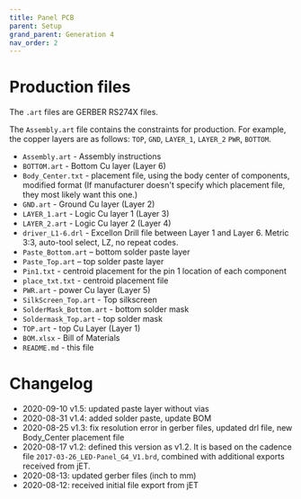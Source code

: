 ```yaml
---
title: Panel PCB
parent: Setup
grand_parent: Generation 4
nav_order: 2
---
```


# Production files

The `.art` files are GERBER RS274X files.

The `Assembly.art` file contains the constraints for production. For example, the copper layers are as follows: `TOP`, `GND`, `LAYER_1`, `LAYER_2` `PWR`, `BOTTOM`.

* `Assembly.art` - Assembly instructions
* `BOTTOM.art` - Bottom Cu layer (Layer 6)
* `Body_Center.txt` - placement file, using the body center of components, modified format (If manufacturer doesn't specify which placement file, they most likely want this one.)
* `GND.art` - Ground Cu layer (Layer 2)
* `LAYER_1.art` - Logic Cu layer 1 (Layer 3)
* `LAYER_2.art` - Logic Cu layer 2 (Layer 4)
* `driver_L1-6.drl` - Excellon Drill file between Layer 1 and Layer 6. Metric 3:3, auto-tool select, LZ, no repeat codes.
* `Paste_Bottom.art` – bottom solder paste layer
* `Paste_Top.art` – top solder paste layer
* `Pin1.txt` - centroid placement for the pin 1 location of each component
* `place_txt.txt` - centroid placement file
* `PWR.art` - power Cu layer (Layer 5)
* `SilkScreen_Top.art` - Top silkscreen
* `SolderMask_Bottom.art` - bottom solder mask
* `Soldermask_Top.art` - top solder mask
* `TOP.art` - top Cu Layer (Layer 1)
* `BOM.xlsx` - Bill of Materials
* `README.md` - this file

# Changelog

* 2020-09-10 v1.5: updated paste layer without vias
* 2020-08-31 v1.4: added solder paste, update BOM
* 2020-08-25 v1.3: fix resolution error in gerber files, updated drl file, new Body_Center placement file
* 2020-08-17 v1.2: defined this version as v1.2. It is based on the cadence file `2017-03-26_LED-Panel_G4_V1.brd`, combined with additional exports received from jET.
* 2020-08-13: updated gerber files (inch to mm)
* 2020-08-12: received initial file export from jET
